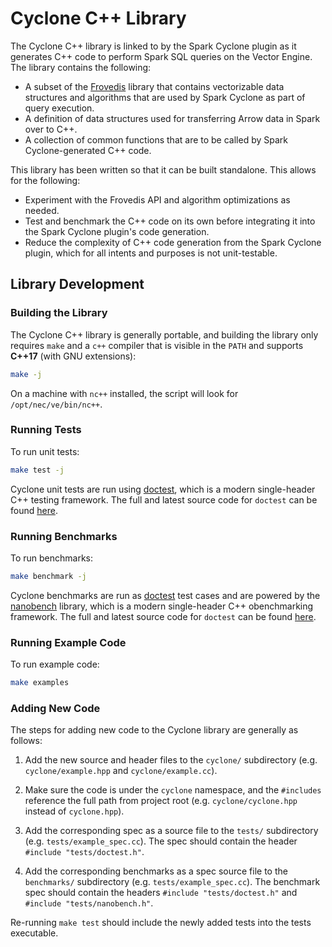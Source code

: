 # Cyclone C++ Library

The Cyclone C++ library is linked to by the Spark Cyclone plugin as it generates
C++ code to perform Spark SQL queries on the Vector Engine.  The library contains
the following:

* A subset of the [Frovedis](https://github.com/frovedis/frovedis) library that
  contains vectorizable data structures and algorithms that are used by Spark
  Cyclone as part of query execution.
* A definition of data structures used for transferring Arrow data in Spark over
  to C++.
* A collection of common functions that are to be called by Spark Cyclone-generated
  C++ code.

This library has been written so that it can be built standalone.  This allows
for the following:

* Experiment with the Frovedis API and algorithm optimizations as needed.
* Test and benchmark the C++ code on its own before integrating it into the Spark
  Cyclone plugin's code generation.
* Reduce the complexity of C++ code generation from the Spark Cyclone plugin,
  which for all intents and purposes is not unit-testable.



## Library Development

### Building the Library

The Cyclone C++ library is generally portable, and building the library only
requires `make` and a `c++` compiler that is visible in the `PATH` and supports
**C++17** (with GNU extensions):

```sh
make -j
```

On a machine with `nc++` installed, the script will look for `/opt/nec/ve/bin/nc++`.

### Running Tests

To run unit tests:

```sh
make test -j
```

Cyclone unit tests are run using [doctest](https://github.com/doctest/doctest),
which is a modern single-header C++ testing framework.  The full and latest
source code for `doctest` can be found
[here](https://raw.githubusercontent.com/doctest/doctest/master/doctest/doctest.h).

### Running Benchmarks

To run benchmarks:

```sh
make benchmark -j
```

Cyclone benchmarks are run as [doctest](https://github.com/doctest/doctest) test
cases and are powered by the [nanobench](https://github.com/martinus/nanobench)
library, which is a modern single-header C++ obenchmarking framework.  The full
and latest source code for `doctest` can be found
[here](https://github.com/martinus/nanobench/blob/master/src/include/nanobench.h).

### Running Example Code

To run example code:

```sh
make examples
```

### Adding New Code

The steps for adding new code to the Cyclone library are generally as follows:

1.  Add the new source and header files to the `cyclone/` subdirectory (e.g.
    `cyclone/example.hpp` and `cyclone/example.cc`).

1.  Make sure the code is under the `cyclone` namespace, and the `#includes`
    reference the full path from project root (e.g. `cyclone/cyclone.hpp` instead
    of `cyclone.hpp`).

1.  Add the corresponding spec as a source file to the `tests/` subdirectory
    (e.g. `tests/example_spec.cc`).  The spec should contain the header
    `#include "tests/doctest.h"`.

1.  Add the corresponding benchmarks as a spec source file to the `benchmarks/`
    subdirectory (e.g. `tests/example_spec.cc`).  The benchmark spec should
    contain the headers `#include "tests/doctest.h"` and
    `#include "tests/nanobench.h"`.

Re-running `make test` should include the newly added tests into the tests executable.
